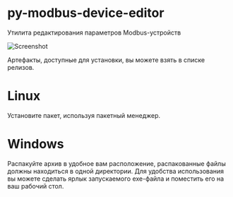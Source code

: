 # py-modbus-device-editor
Утилита редактирования параметров Modbus-устройств

![Screenshot](images/main_window.png)

Артефакты, доступные для установки, вы можете взять в списке релизов.

# Linux

Установите пакет, используя пакетный менеджер.

 # Windows

Распакуйте архив в удобное вам расположение, распакованные файлы должны находиться в одной директории. Для удобства использования вы можете сделать ярлык запускаемого exe-файла и поместить его на ваш рабочий стол.
